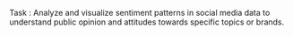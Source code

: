 Task : Analyze and visualize sentiment patterns in social media data to understand public opinion and attitudes towards specific topics or brands.
